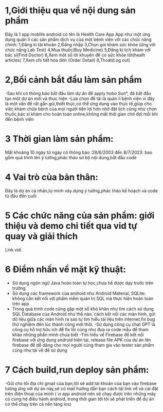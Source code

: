 # 1,Giới thiệu qua về nội dung sản phẩm
Đây là 1 app moblile android có tên là Health Care App
App như một ứng dụng quản lí các sản phẩm dịch vụ của một bệnh viện với các chức năng chính: 
1,Đăng kí tài khoản
2,Đăng nhập
3,Chọn gói khám sức khỏe (ứng với chức năng Lab Test)
4,Mua thuốc(Buy Medicine)
5,Đăng kí lịch khám với bác sĩ(Find Doctor)
6,Xem một số lời khuyên để có sức khỏe tốt(healh articles)
7,Xem chi tiết hóa đơn (Order Detail)
8,Thoát(Log out)
# 2,Bối cảnh bắt đầu làm sản phẩm
-Sau khi có thông báo bắt đầu làm dự án để apply hobo Sun*, đã bắt đầu tạo một dự án mới và thực hiện
-Lựa chọn đề tài là quản lí bệnh viện vì đây là một vấn đề rất gần gũi,thiết thực,có thể ứng dụng vào thực tế,giúp cho việc khám chữa bệnh của mọi người tiện lợi hơn nhờ 
đặt lịch cũng như chọn thuốc,bác sĩ khám cho hoàn toàn online,không mất thời gian chờ đợi mỗi khi đến bệnh viện
# 3 Thời gian làm sản phẩm: 
Mất khoảng 10 ngày từ ngày có thông báo :28/6/2003 đến 8/7/2023: bao gồm quá trình lên ý tưởng,phác thảo sơ bộ nội dung,bắt đầu code
# 4 Vai trò của bản thân: 
Đây là dự án cá nhân,tự mình xây dựng ý tưởng,phác thảo kế hoạch và code từ đầu đến cuối
# 5 Các chức năng của sản phẩm: giới thiệu và demo chi tiết qua vid tự quay và giải thích
Link vid: 
# 6 Điểm nhấn về mặt kỹ thuật: 
- Sử dụng ngôn ngữ Java hoàn toàn tự học,chưa hề được dạy trước trên trường
- Sử dụng các framework của android như Android Material, SQLite: không cần kết nối với phầm mềm quản trị SQL mà thực hiện hoàn toàn trên app
- Trong quá trình code cũng gặp một số khó khăn như tìm cách sử dụng SQL Database của Android như thế nào, cách kết nối các màn hình, gửi dữ liệu giữa các màn hình ra sao
tự tìm hiểu tài liệu trên internet,fix bug thử nghiệm đến lúc thành công mới thôi.
-Sử dụng công cụ chat GPT là công cụ hỗ trợ hữu ích để fix lỗi cũng như đưa ra code mẫu để tham khảo những phần mình chưa biết
-Tìm hiểu về Firebase để kết nối firebase với ứng dụng android hiện tại, release file APK của dự án lên firebase
 để dễ dàng cho mọi người cùng tham gia vào tester sản phẩm cũng như tải về để sử dụng
# 7 Cách build,run deploy sản phẩm: 
-Gửi cho tôi địa chỉ gmail của bạn,tôi sẽ add tài khoản của bạn vào firebase tương ứng với dự án này,sẽ có mail hướng dẫn bạn cách tải link về và 
cài đặt trên điện thoại của mình ( vì app android nên sẽ chạy được trên những máy có cùng hệ điều hành android,
trong thời gian tới tôi sẽ phát triển để dự án có thể chạy trên cả nền tảng ios)
